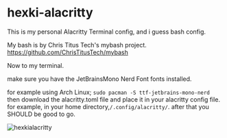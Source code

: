 # hexki-alacritty
This is my personal Alacritty Terminal config, and i guess bash config.

My bash is by Chris Titus Tech's mybash project. 
https://github.com/ChrisTitusTech/mybash

Now to my terminal. 

make sure you have the JetBrainsMono Nerd Font fonts installed.

for example using Arch Linux;
``sudo pacman -S ttf-jetbrains-mono-nerd``
then download the alacritty.toml file and place it in your alacritty config file. for example, in your home directory,``/.config/alacritty/``.
after that you SHOULD be good to go.

![hexkialacritty](https://github.com/user-attachments/assets/119fbff8-ce34-4ea8-9ab7-1d9166a982bd)
